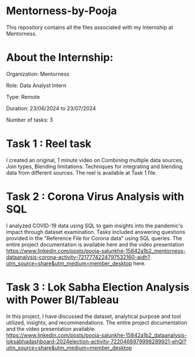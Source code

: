 # Mentorness-by-Pooja
This repository contains all the files associated with my Internship at Mentorness.

# About the Internship:
Organization: Mentorness

Role: Data Analyst Intern

Type: Remote

Duration: 23/06/2024 to 23/07/2024

Number of tasks: 3

# Task 1 : Reel task
I created an original, 1 minute video on Combining multiple data sources, Join types, Blending limitations: Techniques for integrating and blending data from different sources. The reel is available at Task 1 file.

# Task 2 : Corona Virus Analysis with SQL
I analyzed COVID-19 data using SQL to gain insights into the pandemic's impact through dataset examination. Tasks included answering questions provided in the "Reference File for Corona data" using SQL queries. The entire project documentation is available here and the video presentation https://www.linkedin.com/posts/pooja-salunkhe-15842a1b2_mentorness-dataanalysis-corona-activity-7217774224797532160-aidh?utm_source=share&utm_medium=member_desktop here.

# Task 3 : Lok Sabha Election Analysis with Power BI/Tableau
In this project, I have discussed the dataset, analytical purpose and tool utilized, insights, and recommendations. The entire project documentation and the video presentation available  
 https://www.linkedin.com/posts/pooja-salunkhe-15842a1b2_dataanalysis-loksabhadashboard-2024election-activity-7220468979998289921-ehQI?utm_source=share&utm_medium=member_desktop
